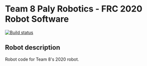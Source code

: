 Team 8 Paly Robotics - FRC 2020 Robot Software
================================================

[![Build status](https://badge.buildkite.com/5f4c384f1c09f53da0765c0b6bce3ea88ffae0ee2e8e9f6631.svg)](https://buildkite.com/paly-robotics/frc-2020-private)

## Robot description 
Robot code for Team 8's 2020 robot.
